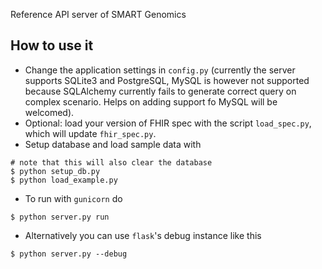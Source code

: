 Reference API server of SMART Genomics

## How to use it
* Change the application settings in `config.py` 
(currently the server supports SQLite3 and PostgreSQL, MySQL is however not supported because SQLAlchemy currently fails to generate correct query on complex scenario. Helps on adding support fo MySQL will be welcomed).
* Optional: load your version of FHIR spec with the script `load_spec.py`, which will update `fhir_spec.py`.
* Setup database and load sample data with
```
# note that this will also clear the database
$ python setup_db.py
$ python load_example.py
```
* To run with `gunicorn` do
```
$ python server.py run
```
* Alternatively you can use `flask`'s debug instance like this
```
$ python server.py --debug
```
